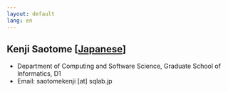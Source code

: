 ```yaml
---
layout: default
lang: en
---
```


## Kenji Saotome [[Japanese](./saotomekenji)]

- Department of Computing and Software Science, Graduate School of Informatics, D1
- Email: saotomekenji [at] sqlab.jp
